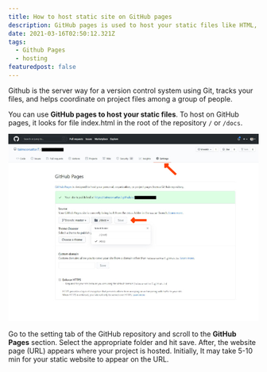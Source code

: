 ```yaml
---
title: How to host static site on GitHub pages
description: GitHub pages is used to host your static files like HTML, CSS and JavaScript.
date: 2021-03-16T02:50:12.321Z
tags:
  - Github Pages
  - hosting
featuredpost: false
---
```

Github is the server way for a version control system using Git, tracks your files, and helps coordinate on project files among a group of people.



You can use **GitHub pages to host your static files**. To host on GitHub pages, it looks for file index.html in the root of the repository `/` or `/docs`.

![Host projects on Github Pages](github-pages-host.jpg "Host projects on Github Pages")

Go to the setting tab of the GitHub repository and scroll to the **GitHub Pages** section. Select the appropriate folder and hit save. After, the website page (URL) appears where your project is hosted. Initially, It may take 5-10 min for your static website to appear on the URL.